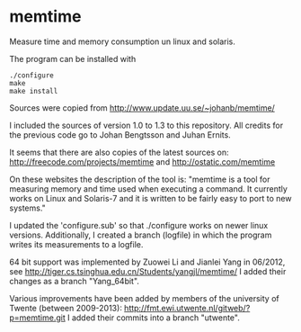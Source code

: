 memtime
=======

Measure time and memory consumption un linux and solaris.

The program can be installed with
```
./configure
make
make install
```



Sources were copied from http://www.update.uu.se/~johanb/memtime/

I included the sources of version 1.0 to 1.3 to this repository.
All credits for the previous code go to Johan Bengtsson and Juhan Ernits.

It seems that there are also copies of the latest sources on:
http://freecode.com/projects/memtime
and
http://ostatic.com/memtime

On these websites the description of the tool is:
"memtime is a tool for measuring memory and time used when executing a command. It currently works on Linux and Solaris-7 and it is written to be fairly easy to port to new systems."

I updated the 'configure.sub' so that ./configure works on newer linux versions.
Additionally, I created a branch (logfile) in which the program writes its measurements to a logfile.

64 bit support was implemented by Zuowei Li and Jianlei Yang in 06/2012, see
http://tiger.cs.tsinghua.edu.cn/Students/yangjl/memtime/
I added their changes as a branch "Yang_64bit".

Various improvements have been added by members of the university of Twente (between 2009-2013):
http://fmt.ewi.utwente.nl/gitweb/?p=memtime.git
I added their commits into a branch "utwente".



